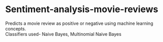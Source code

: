 # Sentiment-analysis-movie-reviews
Predicts a movie review as positive or negative using machine learning concepts. <br />
Classifiers used- Naive Bayes, Multinomial Naive Bayes
